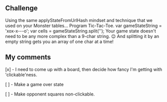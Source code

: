 ## Challenge
Using the same applyStateFromUrlHash mindset and technique that we used on your Monster tables...
Program Tic-Tac-Toe.
var gameStateString = 'xox-x---o';
var cells = gameStateString.split('');
Your game state doesn't need to be any more complex than a 9-char string. :wink:
And splitting it by an empty string gets you an array of one char at a time!

## My comments
[x] - I need to come up with a board, then decide how fancy I'm getting with 'clickable'ness.

[ ] - Make a game over state

[ ] - Make opponent squares non-clickable.
